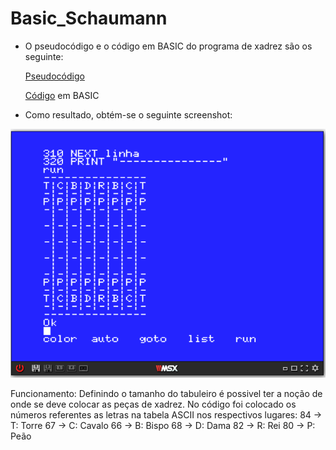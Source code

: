 # Basic_Schaumann

- O pseudocódigo e o código em BASIC do programa de xadrez são os seguinte:

  [Pseudocódigo](https://github.com/ProgramacaoEE2020/Basic_Schaumann/blob/master/Codigos/Chess-Pseudocodigo.txt)

  [Código](https://github.com/ProgramacaoEE2020/Basic_Schaumann/blob/master/Codigos/chess_table_BASIC.txt) em BASIC

- Como resultado, obtém-se o seguinte screenshot:

![](chess_table_BASIC.png)

Funcionamento: Definindo o tamanho do tabuleiro é possivel ter a noção de onde se deve colocar as peças de xadrez. No código foi colocado os números referentes as letras na tabela ASCII nos respectivos lugares:
84 -> T: Torre
67 -> C: Cavalo
66 -> B: Bispo
68 -> D: Dama
82 -> R: Rei
80 -> P: Peão